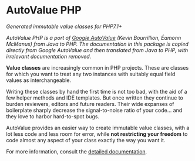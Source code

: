 # AutoValue PHP

*Generated immutable value classes for PHP7.1+*

*AutoValue PHP is a port of [Google AutoValue] (Kevin Bourrillion, Éamonn
McManus) from Java to PHP. The documentation in this package is copied directly
from Google AutoValue and then translated from Java to PHP, with irrelevant
documentation removed.*

**Value classes** are increasingly common in PHP projects. These are classes for
which you want to treat any two instances with suitably equal field values as
interchangeable.

Writing these classes by hand the first time is not too bad, with the aid of a
few helper methods and IDE templates. But once written they continue to burden
reviewers, editors and future readers. Their wide expanses of boilerplate
sharply decrease the signal-to-noise ratio of your code... and they love to
harbor hard-to-spot bugs.

AutoValue provides an easier way to create immutable value classes, with a lot
less code and less room for error, while **not restricting your freedom** to
code almost any aspect of your class exactly the way you want it.

For more information, consult the [detailed documentation](docs/index.md).

[Google AutoValue]: https://github.com/google/auto/blob/master/value]